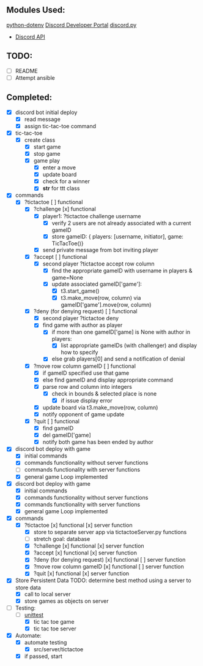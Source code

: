 ## Modules Used:

[python-dotenv](https://pypi.org/project/python-dotenv/)
[Discord Developer Portal](https://discord.com/developers/docs/intro)
[discord.py](https://discordpy.readthedocs.io/en/stable/)

- [Discord API](https://discordpy.readthedocs.io/en/stable/api.html)

## TODO:

- [ ] README
- [ ] Attempt ansible

## Completed:

- [x] discord bot initial deploy
  - [x] read message
  - [x] assign tic-tac-toe command
- [x] tic-tac-toe
  - [x] create class
    - [x] start game
    - [x] stop game
    - [x] game play
      - [x] enter a move
      - [x] update board
      - [x] check for a winner
      - [x] **str** for ttt class
- [x] commands
  - [x] ?tictactoe [ ] functional
    - [x] ?challenge [x] functional
      - [x] player1: ?tictactoe challenge username
        - [x] verify 2 users are not already associated with a current gameID
        - [x] store gameID: { players: [username, initiator], game: TicTacToe()}
      - [x] send private message from bot inviting player
    - [x] ?accept [ ] functional
      - [x] second player ?tictactoe accept row column
        - [x] find the appropriate gameID with username in players & game=None
        - [x] update associated gameID['game']:
          - [x] t3.start_game()
          - [x] t3.make_move(row, column) via gameID['game'].move(row, column)
    - [x] ?deny (for denying request) [ ] functional
      - [x] second player ?tictactoe deny
      - [x] find game with author as player
        - [x] if more than one gameID['game] is None with author in players:
          - [x] list appropriate gameIDs (with challenger) and display how to specify
        - [x] else grab players[0] and send a notification of denial
    - [x] ?move row column gameID [ ] functional
      - [x] if gameID specified use that game
      - [x] else find gameID and display appropriate command
      - [x] parse row and column into integers
        - [x] check in bounds & selected place is none
          - [x] if issue display error
      - [x] update board via t3.make_move(row, column)
      - [x] notify opponent of game update
    - [x] ?quit [ ] functional
      - [x] find gameID
      - [x] del gameID['game]
      - [x] notify both game has been ended by author
- [x] discord bot deploy with game
  - [x] initial commands
  - [x] commands functionality without server functions
  - [ ] commands functionality with server functions
  - [x] general game Loop implemented
- [x] discord bot deploy with game
  - [x] initial commands
  - [x] commands functionality without server functions
  - [x] commands functionality with server functions
  - [x] general game Loop implemented
- [x] commands
  - [x] ?tictactoe [x] functional [x] server function
    - [x] store to separate server app via tictactoeServer.py functions
    - [ ] stretch goal: database
    - [x] ?challenge [x] functional [x] server function
    - [x] ?accept [x] functional [x] server function
    - [x] ?deny (for denying request) [x] functional [ ] server function
    - [x] ?move row column gameID [x] functional [ ] server function
    - [x] ?quit [x] functional [x] server function
- [x] Store Persistent Data TODO: determine best method using a server to store data
  - [x] call to local server
  - [x] store games as objects on server
- [ ] Testing:
  - [ ] [unittest](https://docs.python.org/3/library/unittest.html)
    - [x] tic tac toe game
    - [x] tic tac toe server
- [x] Automate:
  - [x] automate testing
    - [x] src/server/tictactoe
  - [x] if passed, start
